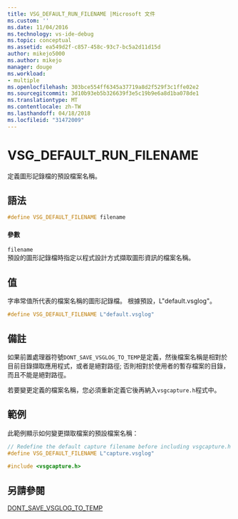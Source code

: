 ```yaml
---
title: VSG_DEFAULT_RUN_FILENAME |Microsoft 文件
ms.custom: ''
ms.date: 11/04/2016
ms.technology: vs-ide-debug
ms.topic: conceptual
ms.assetid: ea549d2f-c857-458c-93c7-bc5a2d11d15d
author: mikejo5000
ms.author: mikejo
manager: douge
ms.workload:
- multiple
ms.openlocfilehash: 303bce554ff6345a37719a8d2f529f3c1ffe02e2
ms.sourcegitcommit: 3d10b93eb5b326639f3e5c19b9e6a8d1ba078de1
ms.translationtype: MT
ms.contentlocale: zh-TW
ms.lasthandoff: 04/18/2018
ms.locfileid: "31472009"
---
```

# <a name="vsgdefaultrunfilename"></a>VSG_DEFAULT_RUN_FILENAME
定義圖形記錄檔的預設檔案名稱。  
  
## <a name="syntax"></a>語法  
  
```C++  
#define VSG_DEFAULT_FILENAME filename  
```  
  
#### <a name="parameters"></a>參數  
 `filename`  
 預設的圖形記錄檔時指定以程式設計方式擷取圖形資訊的檔案名稱。  
  
## <a name="value"></a>值  
 字串常值所代表的檔案名稱的圖形記錄檔。 根據預設，L"default.vsglog"。  
  
```C++  
#define VSG_DEFAULT_FILENAME L"default.vsglog"  
```  
  
## <a name="remarks"></a>備註  
 如果前置處理器符號`DONT_SAVE_VSGLOG_TO_TEMP`是定義，然後檔案名稱是相對於目前目錄擷取應用程式，或者是絕對路徑; 否則相對於使用者的暫存檔案的目錄，而且不能是絕對路徑。  
  
 若要變更定義的檔案名稱，您必須重新定義它後再納入`vsgcapture.h`程式中。  
  
## <a name="example"></a>範例  
 此範例顯示如何變更擷取檔案的預設檔案名稱：  
  
```C++  
// Redefine the default capture filename before including vsgcapture.h  
#define VSG_DEFAULT_FILENAME L"capture.vsglog"  
  
#include <vsgcapture.h>  
```  
  
## <a name="see-also"></a>另請參閱  
 [DONT_SAVE_VSGLOG_TO_TEMP](dont-save-vsglog-to-temp.md)